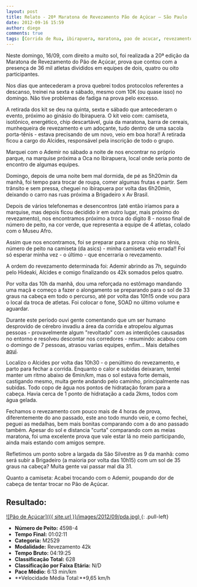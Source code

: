 ```yaml
---
layout: post
title: Relato - 20ª Maratona de Revezamento Pão de Açúcar – São Paulo
date: 2012-09-16 15:59
author: diego
comments: true
tags: [Corrida de Rua, ibirapuera, maratona, pao de acucar, revezamento]
---
```

Neste domingo, 16/09, com direito a muito sol, foi realizada a 20ª edição da Maratona de Revezamento do Pão de Açúcar, prova que contou com a presença de 36 mil atletas divididos em equipes de dois, quatro ou oito participantes.

Nos dias que antecederam a prova quebrei todos protocolos referentes a descanso, treinei na sexta e sábado, mesmo com 10K (ou quase isso) no domingo. Não tive problemas de fadiga na prova pelo excesso.

A retirada dos kit se deu na quinta, sexta e sábado que antecederam o evento, próximo ao ginásio do Ibirapuera. O kit veio com: camiseta, isotônico, energético, chip descartável, guia da maratona, barra de cereais, munhequeira de revezamento e um adoçante, tudo dentro de uma sacola porta-tênis - estava precisando de um novo, veio em boa hora!! A retirada ficou a cargo do Alcides, responsável pela inscrição de todo o grupo.

Marquei com o Ademir no sábado a noite de nos encontrar no próprio parque, na marquise próxima a Oca no Ibirapuera, local onde seria ponto de encontro de algumas equipes.

Domingo, depois de uma noite bem mal dormida, de pé as 5h20min da manhã, foi tempo para trocar de roupa, comer algumas frutas e partir. Sem trânsito e sem pressa, cheguei no ibirapuera por volta das 6h20min, deixando o carro nas ruas próxima a Brigadeiro x Av Brasil.

Depois de vários telefonemas e desencontros (até então iríamos para a marquise, mas depois ficou decidido ir em outro lugar, mais próximo do revezamento), nos encontramos próximo a troca do digito 8 - nosso final de número de peito, na cor verde, que representa a equipe de 4 atletas, colado com o Museu Afro.

Assim que nos encontramos, foi se preparar para a prova: chip no tênis, número de peito na camiseta (da asics) - minha camiseta veio errada!! Foi só esperar minha vez - o último - que encerraria o revezamento.

A ordem do revezamento determinada foi: Ademir abrindo as 7h, seguindo pelo Hideaki, Alcides e comigo finalizando os 42k somados pelos quatro.

Por volta das 10h da manhã, dou uma reforçada no estômago mandando uma maçã e começo a fazer o alongamento se preparando para o sol de 33 graus na cabeça em todo o percurso, até por volta das 10h15 onde vou para o local da troca de atletas. Foi colocar o fone, SOAD no último volume e aguardar.

Durante este período ouvi gente comentando que um ser humano desprovido de cérebro invadiu a área da corrida e atropelou algumas pessoas - provavelmente algum "revoltado" com as interdições causadas no entorno e resolveu descontar nos corredores - resumindo: acabou com o domingo de 7 pessoas, atrasou varias equipes, enfim... Mais detalhes <a href="http://globoesporte.globo.com/atletismo/corrida-de-rua/noticia/2012/09/motorista-que-atropelou-grupo-no-ibirapuera-e-preso-em-flagrante.html" target="_blank">aqui</a>.

Localizo o Alcides por volta das 10h30 - o penúltimo do revezamento, e parto para fechar a corrida. Enquanto o calor e subidas deixaram, tentei manter um ritmo abaixo de 6min/km, mas o sol estava forte demais, castigando mesmo, muita gente andando pelo caminho, principalmente nas subidas. Todo copo de água nos pontos de hidratação foram para a cabeça. Havia cerca de 1 ponto de hidratação a cada 2kms, todos com água gelada.

Fechamos o revezamento com pouco mais de 4 horas de prova, diferentemente do ano passado, este ano todo mundo veio, e como fechei, peguei as medalhas, bem mais bonitas comparando com a do ano passado também. Apesar do sol e distancia "curta" comparando com as meias maratona, foi uma excelente prova que vale estar lá no meio participando, ainda mais estando com amigos sempre.

Refletimos um ponto sobre a largada da São Silvestre as 9 da manhã: como será subir a Brigadeiro (a maioria por volta das 10h15) com um sol de 35 graus na cabeça? Muita gente vai passar mal dia 31.

Quanto a camiseta: Acabei trocando com o Ademir, poupando dor de cabeça de tentar trocar no Pão de Açúcar.

## Resultado:


<a href="/images/2012/09/pda_big.jpg">
![Pão de Açúcar]({{ site.url }}/images/2012/09/pda.jpg)
</a>
{: .pull-left}

* **Número de Peito:** 4598-4
* **Tempo Final:** 01:02:11
* **Categoria:** M2529
* **Modalidade:** Revezamento 42k
* **Tempo Bruto:** 04:19:25
* **Classificação Total:** 628
* **Classificação por Faixa Etária:** N/D
* **Pace Médio:** 6:13 min/km
* **Velocidade Média Total:**9,65 km/h


